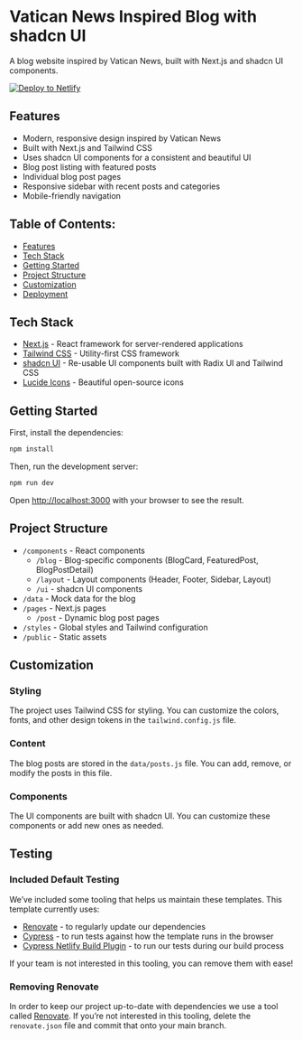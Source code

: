 # Vatican News Inspired Blog with shadcn UI

A blog website inspired by Vatican News, built with Next.js and shadcn UI components.

[![Deploy to Netlify](https://www.netlify.com/img/deploy/button.svg)](https://app.netlify.com/start/deploy?repository=https://github.com/netlify-templates/next-netlify-starter&utm_source=github&utm_medium=nextstarter-cs&utm_campaign=devex-cs)

## Features

- Modern, responsive design inspired by Vatican News
- Built with Next.js and Tailwind CSS
- Uses shadcn UI components for a consistent and beautiful UI
- Blog post listing with featured posts
- Individual blog post pages
- Responsive sidebar with recent posts and categories
- Mobile-friendly navigation

## Table of Contents:

- [Features](#features)
- [Tech Stack](#tech-stack)
- [Getting Started](#getting-started)
- [Project Structure](#project-structure)
- [Customization](#customization)
- [Deployment](#deployment)

## Tech Stack

- [Next.js](https://nextjs.org/) - React framework for server-rendered applications
- [Tailwind CSS](https://tailwindcss.com/) - Utility-first CSS framework
- [shadcn UI](https://ui.shadcn.com/) - Re-usable UI components built with Radix UI and Tailwind CSS
- [Lucide Icons](https://lucide.dev/) - Beautiful open-source icons

## Getting Started

First, install the dependencies:

```bash
npm install
```

Then, run the development server:

```bash
npm run dev
```

Open [http://localhost:3000](http://localhost:3000) with your browser to see the result.

## Project Structure

- `/components` - React components
  - `/blog` - Blog-specific components (BlogCard, FeaturedPost, BlogPostDetail)
  - `/layout` - Layout components (Header, Footer, Sidebar, Layout)
  - `/ui` - shadcn UI components
- `/data` - Mock data for the blog
- `/pages` - Next.js pages
  - `/post` - Dynamic blog post pages
- `/styles` - Global styles and Tailwind configuration
- `/public` - Static assets

## Customization

### Styling

The project uses Tailwind CSS for styling. You can customize the colors, fonts, and other design tokens in the `tailwind.config.js` file.

### Content

The blog posts are stored in the `data/posts.js` file. You can add, remove, or modify the posts in this file.

### Components

The UI components are built with shadcn UI. You can customize these components or add new ones as needed.

## Testing

### Included Default Testing

We’ve included some tooling that helps us maintain these templates. This template currently uses:

- [Renovate](https://www.mend.io/free-developer-tools/renovate/) - to regularly update our dependencies
- [Cypress](https://www.cypress.io/) - to run tests against how the template runs in the browser
- [Cypress Netlify Build Plugin](https://github.com/cypress-io/netlify-plugin-cypress) - to run our tests during our build process

If your team is not interested in this tooling, you can remove them with ease!

### Removing Renovate

In order to keep our project up-to-date with dependencies we use a tool called [Renovate](https://github.com/marketplace/renovate). If you’re not interested in this tooling, delete the `renovate.json` file and commit that onto your main branch.

